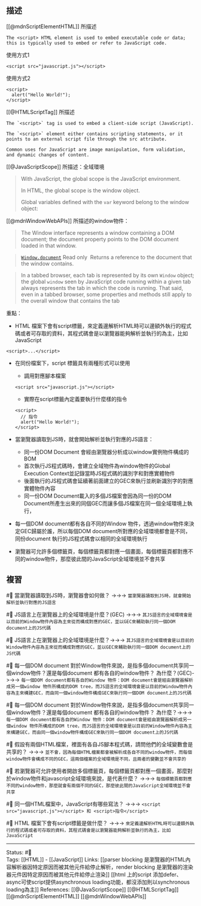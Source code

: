 

## 描述
[[@mdnScriptElementHTML]] 所描述
```
The <script> HTML element is used to embed executable code or data; this is typically used to embed or refer to JavaScript code.
```

使用方式1
```
<script src="javascript.js"></script>
```

使用方式2
```
<script>
  alert("Hello World!");
</script>
```

[[@HTMLScriptTag]] 所描述
```
The `<script>` tag is used to embed a client-side script (JavaScript).

The `<script>` element either contains scripting statements, or it points to an external script file through the src attribute.

Common uses for JavaScript are image manipulation, form validation, and dynamic changes of content.
```

[[@JavaScriptScope]] 所描述：全域環境
> With JavaScript, the global scope is the JavaScript environment. 
> 
> In HTML, the global scope is the window object.
> 
> Global variables defined with the `var` keyword belong to the window object:

[[@mdnWindowWebAPIs]] 所描述的window物件：
> The Window interface represents a window containing a DOM document; the document property points to the DOM document loaded in that window.

> [`Window.document`](https://developer.mozilla.org/en-US/docs/Web/API/Window/document) Read only 
> Returns a reference to the document that the window contains.


> In a tabbed browser, each tab is represented by its own `Window` object; the global `window` seen by JavaScript code running within a given tab always represents the tab in which the code is running. That said, even in a tabbed browser, some properties and methods still apply to the overall window that contains the tab

重點：
- HTML 檔案下會有script標籤，來定義邊解析HTML時可以邊額外執行的程式碼或者可存取的資料，其程式碼會是以瀏覽器能夠解析並執行的為主，比如JavaScript
```
<script>...</script>
```
- 在同份檔案下，script 標籤具有兩種形式可以使用
	- 調用對應腳本檔案
	```
	<script src="javascript.js"></script>
	```
	- 實際在script標籤內定義要執行什麼樣的指令
	```
	<script>
	  // 指令
	  alert("Hello World!");
	</script>
	```

- 當瀏覽器讀取到JS時，就會開始解析並執行對應的JS語言：
	-  同一份DOM Document 會經由瀏覽器分析成以window實例物件構成的BOM
	-  首次執行JS程式碼時，會建立全域物件為window物件的Global Execution Context並記錄當時JS程式碼的識別字和對應實體物件
	- 後面執行的JS程式碼會延續著前面建立的GEC來執行並刷新識別字的對應實體物件內容
	- 同一份DOM Document載入的多個JS檔案會因為同一份的DOM Document所產生出來的同個GEC而讓多個JS檔案在同一個全域環境上執行，
- 每一個DOM document都有各自不同的Window 物件，透過window物件來決定GEC歸屬於誰，所以每個DOM document所對應的全域環境都會是不同，同份document 執行的JS程式碼會以相同的全域環境執行
- 瀏覽器可允許多個標籤頁，每個標籤頁都對應一個畫面，每個標籤頁都對應不同的window物件，那麼彼此間的JavaScript全域環境並不會共享

## 複習
#🧠 當瀏覽器讀取到JS時，瀏覽器會如何做？ ->->-> `當瀏覽器讀取到JS時，就會開始解析並執行對應的JS語言`
<!--SR:!2022-08-22,23,250-->


#🧠 JS語言上在瀏覽器上的全域環境是什麼？(GEC) ->->-> `其JS語言的全域環境會是以目前的Window物件內容為主來從而構成對應的GEC，並以GEC來輔助執行同一個DOM document上的JS代碼`
<!--SR:!2022-08-13,6,248-->

#🧠 JS語言上在瀏覽器上的全域環境是什麼？->->-> `其JS語言的全域環境會是以目前的Window物件內容為主來從而構成對應的GEC，並以GEC來輔助執行同一個DOM document上的JS代碼`
<!--SR:!2022-08-13,6,248-->


#🧠 每一個DOM document 對於Window物件來說，是指多個document共享同一個window物件？還是每個document 都有各自的window物件？ 為什麼？(GEC)->->-> `每一個DOM document都有各自的Window 物件：DOM document會是經由瀏覽器解析成另一個window 物件所構成的DOM tree，而JS語言的全域環境會是以目前的Window物件內容為主來構建GEC，而由同一個window物件構成GEC來執行同一個DOM document上的JS代碼`
<!--SR:!2022-08-13,6,248-->

#🧠 每一個DOM document 對於Window物件來說，是指多個document共享同一個window物件？還是每個document 都有各自的window物件？ 為什麼？->->-> `每一個DOM document都有各自的Window 物件：DOM document會是經由瀏覽器解析成另一個window 物件所構成的DOM tree，而JS語言的全域環境會是以目前的Window物件內容為主來構建GEC，而由同一個window物件構成GEC來執行同一個DOM document上的JS代碼`
<!--SR:!2022-08-08,1,228-->


#🧠 假設有兩個HTML檔案，裡面有各自JS腳本程式碼，請問他們的全域變數會是共享的？ ->->-> `並不會，因為每個HTML檔案都會被解析成各自不同的window物件，而每個window物件會構成不同的GEC，這兩個檔案的全域環境是不同，且兩者的變數並不會共享的`
<!--SR:!2022-08-22,23,250-->

#🧠 若瀏覽器可允許使用者開啟多個標籤頁，每個標籤頁都對應一個畫面，那麼對於window物件和javascript全域環境來說，是代表什麼？ ->->-> `每個標籤頁都對應不同的window物件，那麼就會有兩個不同的GEC，那麼彼此間的JavaScript全域環境並不會共享`
<!--SR:!2022-08-13,6,248-->


#🧠 同一個HTML檔案中，JavaScript有哪些寫法？ ->->-> `<script src="javascript.js"></script> 和 <script>指令</script>`
<!--SR:!2022-08-19,20,250-->


#🧠  HTML 檔案下會有script標籤是做什麼？ ->->-> `來定義邊解析HTML時可以邊額外執行的程式碼或者可存取的資料，其程式碼會是以瀏覽器能夠解析並執行的為主，比如JavaScript`
<!--SR:!2022-08-23,16,230-->



---
Status: #🌱  
Tags: 
[[HTML]] - [[JavaScript]]
Links:
[[parser blocking 是瀏覽器的HTML內容解析器因特定原因而被其他元件給停止解析，render blocking 是瀏覽器的渲染器元件因特定原因而被其他元件給停止渲染]]
[[html 上的script 添加defer、async可使script提供asynchronous loading功能，都沒添加則以synchronous loading為主]]
References:
[[@JavaScriptScope]]
[[@HTMLScriptTag]]
[[@mdnScriptElementHTML]]
[[@mdnWindowWebAPIs]]
